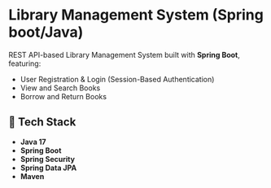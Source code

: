 # Library Management System (Spring boot/Java)

REST API-based Library Management System built with **Spring Boot**, featuring:

- User Registration & Login (Session-Based Authentication)
- View and Search Books
- Borrow and Return Books

## 🚀 Tech Stack

- **Java 17**
- **Spring Boot**
- **Spring Security**
- **Spring Data JPA**
- **Maven**
